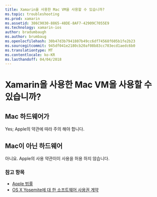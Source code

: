 ```yaml
---
title: Xamarin을 사용한 Mac VM을 사용할 수 있습니까?
ms.topic: troubleshooting
ms.prod: xamarin
ms.assetid: 386C9030-8865-48DE-8AF7-42909C7055E9
ms.technology: xamarin-ios
author: bradumbaugh
ms.author: brumbaug
ms.openlocfilehash: 30b47d3b7941807b49cc6df74568f605b1fe2b23
ms.sourcegitcommit: 945df041e2180cb20af08b83cc703ecd1aedc6b0
ms.translationtype: MT
ms.contentlocale: ko-KR
ms.lasthandoff: 04/04/2018
---
```

# <a name="can-i-use-a-mac-vm-with-xamarin"></a>Xamarin을 사용한 Mac VM을 사용할 수 있습니까? 

## <a name="mac-hardware"></a>Mac 하드웨어가
Yes; Apple의 약관에 따라 주의 해야 합니다.

## <a name="non-mac-hardware"></a>Mac이 아닌 하드웨어
아니요. Apple의 사용 약관이이 사용을 허용 하지 않습니다.

### <a name="see-also"></a>참고 항목
- [Apple 법률](https://www.apple.com/legal/)
- [OS X Yosemite에 대 한 소프트웨어 사용권 계약](http://images.apple.com/legal/sla/docs/OSX10103.pdf)
